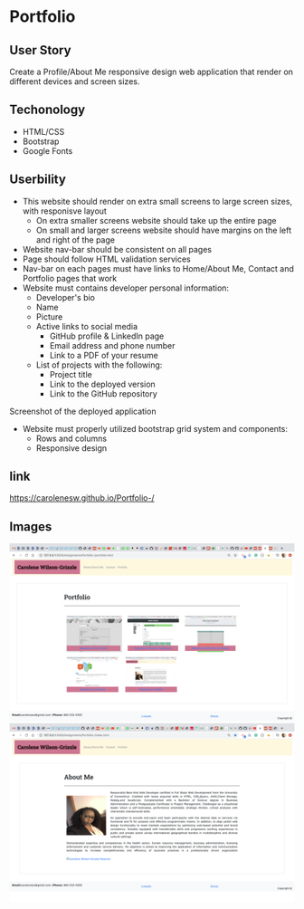 # Portfolio 

## User Story 

Create a Profile/About Me responsive design web application that render on different devices and screen sizes. 

## Techonology

- HTML/CSS
- Bootstrap
- Google Fonts  

## Userbility

- This website should render on extra small screens to large screen sizes, with responisve layout
    - On extra smaller screens website should take up the entire page
    - On small and larger screens website should have margins on the left and right of the page
- Website nav-bar should be consistent on all pages 
- Page should follow HTML validation services
- Nav-bar on each pages must have links to Home/About Me, Contact and Portfolio pages that work
- Website must contains developer personal information:
    - Developer's bio 
    - Name
    - Picture
    - Active links to social media 
        - GitHub profile & LinkedIn page
        - Email address and phone number
        - Link to a PDF of your resume
    - List of projects with the following:
        - Project title
        - Link to the deployed version
        - Link to the GitHub repository

Screenshot of the deployed application
- Website must properly utilized bootstrap grid system and components:
    - Rows and columns 
    - Responsive design 

## link

https://carolenesw.github.io/Portfolio-/

## Images

<img src="asset/image/portfolio_img.png">


<img src="asset/image/about_me.png">



